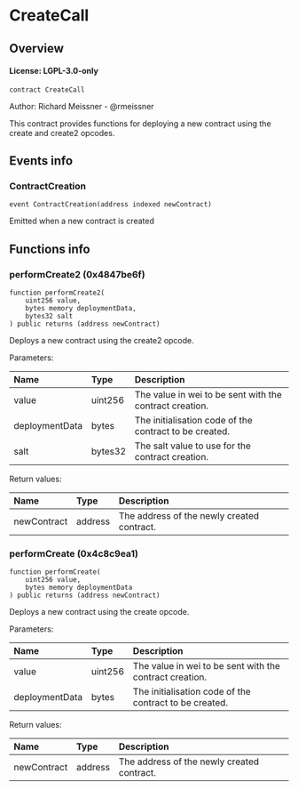 # CreateCall

## Overview

#### License: LGPL-3.0-only

```solidity
contract CreateCall
```

Author: Richard Meissner - @rmeissner

This contract provides functions for deploying a new contract using the create and create2 opcodes.
## Events info

### ContractCreation

```solidity
event ContractCreation(address indexed newContract)
```

Emitted when a new contract is created
## Functions info

### performCreate2 (0x4847be6f)

```solidity
function performCreate2(
    uint256 value,
    bytes memory deploymentData,
    bytes32 salt
) public returns (address newContract)
```

Deploys a new contract using the create2 opcode.


Parameters:

| Name           | Type    | Description                                              |
| :------------- | :------ | :------------------------------------------------------- |
| value          | uint256 | The value in wei to be sent with the contract creation.  |
| deploymentData | bytes   | The initialisation code of the contract to be created.   |
| salt           | bytes32 | The salt value to use for the contract creation.         |


Return values:

| Name        | Type    | Description                                |
| :---------- | :------ | :----------------------------------------- |
| newContract | address | The address of the newly created contract. |

### performCreate (0x4c8c9ea1)

```solidity
function performCreate(
    uint256 value,
    bytes memory deploymentData
) public returns (address newContract)
```

Deploys a new contract using the create opcode.


Parameters:

| Name           | Type    | Description                                              |
| :------------- | :------ | :------------------------------------------------------- |
| value          | uint256 | The value in wei to be sent with the contract creation.  |
| deploymentData | bytes   | The initialisation code of the contract to be created.   |


Return values:

| Name        | Type    | Description                                |
| :---------- | :------ | :----------------------------------------- |
| newContract | address | The address of the newly created contract. |
